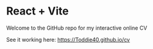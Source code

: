 # React + Vite

Welcome to the GitHub repo for my interactive online CV

See it working here: https://Toddie40.github.io/cv